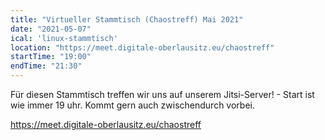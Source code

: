 ```yaml
---
title: "Virtueller Stammtisch (Chaostreff) Mai 2021"
date: "2021-05-07"
ical: 'linux-stammtisch'
location: "https://meet.digitale-oberlausitz.eu/chaostreff"
startTime: "19:00"
endTime: "21:30"
---
```


Für diesen Stammtisch treffen wir uns auf unserem Jitsi-Server! - Start ist wie immer 19 uhr. 
Kommt gern auch zwischendurch vorbei.

https://meet.digitale-oberlausitz.eu/chaostreff
